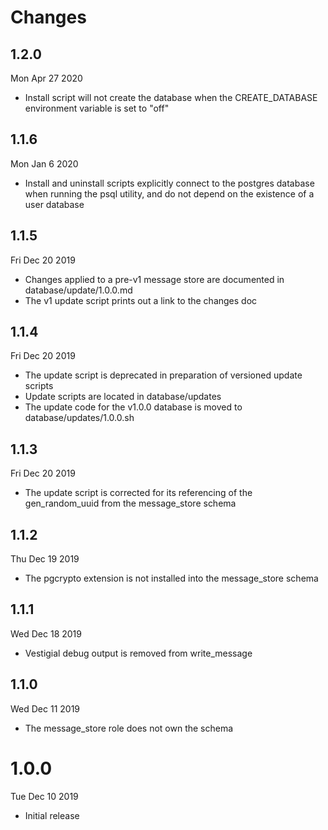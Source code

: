 # Changes

## 1.2.0

Mon Apr 27 2020

- Install script will not create the database when the CREATE_DATABASE environment variable is set to "off"

## 1.1.6

Mon Jan 6 2020

- Install and uninstall scripts explicitly connect to the postgres database when running the psql utility, and do not depend on the existence of a user database

## 1.1.5

Fri Dec 20 2019

- Changes applied to a pre-v1 message store are documented in database/update/1.0.0.md
- The v1 update script prints out a link to the changes doc

## 1.1.4

Fri Dec 20 2019

- The update script is deprecated in preparation of versioned update scripts
- Update scripts are located in database/updates
- The update code for the v1.0.0 database is moved to database/updates/1.0.0.sh

## 1.1.3

Fri Dec 20 2019

- The update script is corrected for its referencing of the gen_random_uuid from the message_store schema

## 1.1.2

Thu Dec 19 2019

- The pgcrypto extension is not installed into the message_store schema

## 1.1.1

Wed Dec 18 2019

- Vestigial debug output is removed from write_message

## 1.1.0

Wed Dec 11 2019

- The message_store role does not own the schema

# 1.0.0

Tue Dec 10 2019

- Initial release

